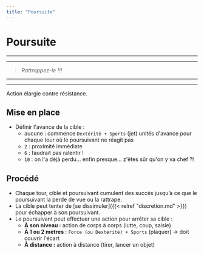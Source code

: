 ```yaml
---
title: "Poursuite"
---
```


# Poursuite

----
----

> *Rattrappez-le !!!*

----
----

Action élargie contre résistance.

## Mise en place

* Définir l'avance de la cible :
    * aucune : commence `Dextérité + Sports` (jet) unités d'avance pour chaque tour où le poursuivant ne réagit pas
    * `2` : proximité immédiate
    * `6` : faudrait pas ralentir !
    * `10` : on l'a déjà perdu... enfin presque... z'êtes sûr qu'on y va chef ?!

## Procédé

* Chaque tour, cible et poursuivant cumulent des succès jusqu’à ce que le poursuivant la perde de vue ou la rattrape.
* La cible peut tenter de [se dissimuler]({{< relref "discretion.md" >}}) pour échapper à son poursuivant.
* Le poursuivant peut effectuer une action pour arrêter sa cible :
    * **À son niveau :** action de corps à corps (lutte, coup, saisie)
    * **À 1 ou 2 mètres :** `Force (ou Dextérité) + Sports` (plaquer) → doit couvrir l'écart
    * **À distance :** action à distance (tirer, lancer un objet)